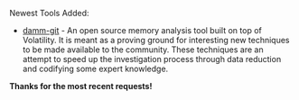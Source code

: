 Newest Tools Added:

* [damm-git](http://www.504ensics.com/tools/differential-analysis-of-malware-in-memory-damm/) - An open source memory analysis tool built on top of Volatility. It is meant as a proving ground for interesting new techniques to be made available to the community. These techniques are an attempt to speed up the investigation process through data reduction and codifying some expert knowledge.


**Thanks for the most recent requests!**
